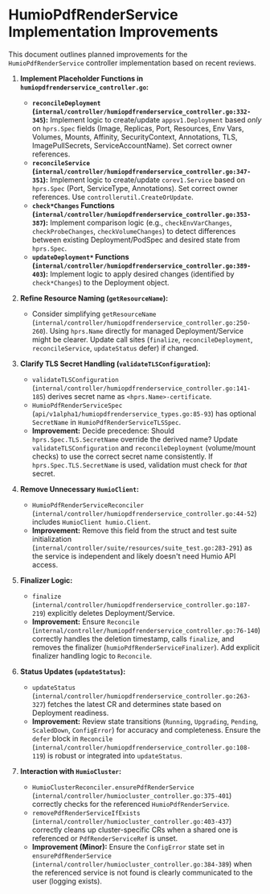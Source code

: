 
# HumioPdfRenderService Implementation Improvements

This document outlines planned improvements for the `HumioPdfRenderService` controller implementation based on recent reviews.

1.  **Implement Placeholder Functions in `humiopdfrenderservice_controller.go`:**
    *   **`reconcileDeployment` (`internal/controller/humiopdfrenderservice_controller.go:332-345`):** Implement logic to create/update `appsv1.Deployment` based *only* on `hprs.Spec` fields (Image, Replicas, Port, Resources, Env Vars, Volumes, Mounts, Affinity, SecurityContext, Annotations, TLS, ImagePullSecrets, ServiceAccountName). Set correct owner references.
    *   **`reconcileService` (`internal/controller/humiopdfrenderservice_controller.go:347-351`):** Implement logic to create/update `corev1.Service` based on `hprs.Spec` (Port, ServiceType, Annotations). Set correct owner references. Use `controllerutil.CreateOrUpdate`.
    *   **`check*Changes` Functions (`internal/controller/humiopdfrenderservice_controller.go:353-387`):** Implement comparison logic (e.g., `checkEnvVarChanges`, `checkProbeChanges`, `checkVolumeChanges`) to detect differences between existing Deployment/PodSpec and desired state from `hprs.Spec`.
    *   **`updateDeployment*` Functions (`internal/controller/humiopdfrenderservice_controller.go:389-403`):** Implement logic to apply desired changes (identified by `check*Changes`) to the Deployment object.

2.  **Refine Resource Naming (`getResourceName`):**
    *   Consider simplifying `getResourceName` (`internal/controller/humiopdfrenderservice_controller.go:250-260`). Using `hprs.Name` directly for managed Deployment/Service might be clearer. Update call sites (`finalize`, `reconcileDeployment`, `reconcileService`, `updateStatus` defer) if changed.

3.  **Clarify TLS Secret Handling (`validateTLSConfiguration`):**
    *   `validateTLSConfiguration` (`internal/controller/humiopdfrenderservice_controller.go:141-185`) derives secret name as `<hprs.Name>-certificate`.
    *   `HumioPdfRenderServiceSpec` (`api/v1alpha1/humiopdfrenderservice_types.go:85-93`) has optional `SecretName` in `HumioPdfRenderServiceTLSSpec`.
    *   **Improvement:** Decide precedence: Should `hprs.Spec.TLS.SecretName` override the derived name? Update `validateTLSConfiguration` and `reconcileDeployment` (volume/mount checks) to use the correct secret name consistently. If `hprs.Spec.TLS.SecretName` is used, validation must check for *that* secret.

4.  **Remove Unnecessary `HumioClient`:**
    *   `HumioPdfRenderServiceReconciler` (`internal/controller/humiopdfrenderservice_controller.go:44-52`) includes `HumioClient humio.Client`.
    *   **Improvement:** Remove this field from the struct and test suite initialization (`internal/controller/suite/resources/suite_test.go:283-291`) as the service is independent and likely doesn't need Humio API access.

5.  **Finalizer Logic:**
    *   `finalize` (`internal/controller/humiopdfrenderservice_controller.go:187-219`) explicitly deletes Deployment/Service.
    *   **Improvement:** Ensure `Reconcile` (`internal/controller/humiopdfrenderservice_controller.go:76-140`) correctly handles the deletion timestamp, calls `finalize`, and removes the finalizer (`humioPdfRenderServiceFinalizer`). Add explicit finalizer handling logic to `Reconcile`.

6.  **Status Updates (`updateStatus`):**
    *   `updateStatus` (`internal/controller/humiopdfrenderservice_controller.go:263-327`) fetches the latest CR and determines state based on Deployment readiness.
    *   **Improvement:** Review state transitions (`Running`, `Upgrading`, `Pending`, `ScaledDown`, `ConfigError`) for accuracy and completeness. Ensure the `defer` block in `Reconcile` (`internal/controller/humiopdfrenderservice_controller.go:108-119`) is robust or integrated into `updateStatus`.

7.  **Interaction with `HumioCluster`:**
    *   `HumioClusterReconciler.ensurePdfRenderService` (`internal/controller/humiocluster_controller.go:375-401`) correctly checks for the referenced `HumioPdfRenderService`.
    *   `removePdfRenderServiceIfExists` (`internal/controller/humiocluster_controller.go:403-437`) correctly cleans up cluster-specific CRs when a shared one is referenced or `PdfRenderServiceRef` is unset.
    *   **Improvement (Minor):** Ensure the `ConfigError` state set in `ensurePdfRenderService` (`internal/controller/humiocluster_controller.go:384-389`) when the referenced service is not found is clearly communicated to the user (logging exists).
